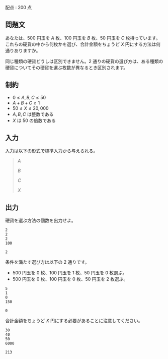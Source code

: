 配点 : $200$ 点

## 問題文

あなたは、$500$ 円玉を $A$ 枚、$100$ 円玉を $B$ 枚、$50$ 円玉を $C$ 枚持っています。
これらの硬貨の中から何枚かを選び、合計金額をちょうど $X$ 円にする方法は何通りありますか。

同じ種類の硬貨どうしは区別できません。2 通りの硬貨の選び方は、ある種類の硬貨についてその硬貨を選ぶ枚数が異なるとき区別されます。

## 制約

- $0 \leq A, B, C \leq 50$
- $A + B + C \geq 1$
- $50 \leq X \leq 20,000$
- $A, B, C$ は整数である
- $X$ は $50$ の倍数である

## 入力

入力は以下の形式で標準入力から与えられる。

> $A$
> 
> $B$
> 
> $C$
> 
> $X$

## 出力

硬貨を選ぶ方法の個数を出力せよ。

```input1
2
2
2
100
```

```output1
2
```

条件を満たす選び方は以下の $2$ 通りです。

- $500$ 円玉を $0$ 枚、$100$ 円玉を $1$ 枚、$50$ 円玉を $0$ 枚選ぶ。
- $500$ 円玉を $0$ 枚、$100$ 円玉を $0$ 枚、$50$ 円玉を $2$ 枚選ぶ。

```input2
5
1
0
150
```

```output2
0
```

合計金額をちょうど $X$ 円にする必要があることに注意してください。

```input3
30
40
50
6000
```

```output3
213
```